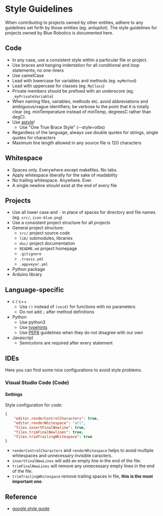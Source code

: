 # Style Guidelines

When contributing to projects owned by other entities, adhere to any guidelines set forth by those entities (eg. ardupilot). The style guidelines for projects owned by Blue Robotics is documented here.

## Code

- In any case, use a consistent style within a particular file or project. 
- Use braces and hanging indentation for all conditional and loop statements; no one-liners
- Use camelCase
 - Lead with lowercase for variables and methods (eg. `myMethod`)
 - Lead with uppercase for classes (eg. `MyClass`)
 - Private members should be prefixed with an underscore (eg. `_myPrivateVariable`)
- When naming files, variables, methods etc. avoid abbreviations and ambiguous/vague identifiers; be verbose to the point that it is totally clear (eg. minTemperature instead of minTemp, degreesC rather than degC).
- Use [astyle](http://astyle.sourceforge.net/astyle.html)!
    - Use "One True Brace Style" (--style=otbs)
- Regardless of the language, always use double quotes for strings, single quotes for characters
- Maximum line length allowed in any source file is 120 characters

## Whitespace
- Spaces only. Everywhere except makefiles. No tabs.
- Apply whitespace liberally for the sake of readability
- No trailing whitespace. Anywhere. Ever.
- A single newline should exist at the end of every file

## Projects

- Use all lower case and `-` in place of spaces for directory and file names (eg. `src/`, `icon-blue.png`)
- Use a consistent project structure for all projects
 - General project structure:
   - `src/` project source code
   - `lib/` submodules, libraries
   - `doc/` project documentation
   - `README.md` project homepage
   - `.gitignore`
   - `.travis.yml`
   - `.appveyor.yml`
 - Python package
 - Arduino library

## Language-specific
- c / c++
  - Use `()` instead of `(void)` for functions with no parameters
  - Do not add `;` after method definitions
- Python
  - Use python3
  - Use [typehints](https://www.python.org/dev/peps/pep-0484/)
  - Use [PEP8](https://www.python.org/dev/peps/pep-0008/) guidelines when they do not disagree with our own
- Javascript
  - Semicolons are required after every statement

## IDEs
Here you can find some nice configurations to avoid style problems. 
### Visual Studio Code (Code)

#### Settings
Style configuration for *code*:
```json
{
    "editor.renderControlCharacters": true,
    "editor.renderWhitespace": "all",
    "files.insertFinalNewline": true,
    "files.trimFinalNewlines": true,
    "files.trimTrailingWhitespace": true
}
```
- `renderControlCharacters` and `renderWhitespace` helps to avoid multiple whitespaces and unnecessary invisible caracters.
- `insertFinalNewLines` will add an empty line in the end of the file.
- `trimFinalNewLines` will remove any unnecessary empty lines in the end of the file.
- `trimTrailingWhitespace` remove trailing spaces in file, **this is the most important one**.

## Reference

- [google style guide](https://google.github.io/styleguide/cppguide.html)
